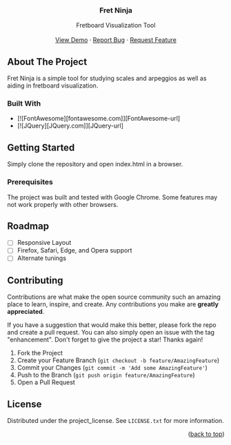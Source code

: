 <a id="readme-top"></a>
<h3 align="center">Fret Ninja</h3>
  <p align="center">
    Fretboard Visualization Tool
    <br />
    <br />
    <a href="https://fretninja.app">View Demo</a>
    &middot;
    <a href="https://github.com/jjamfd/fretninja-app/issues/new?labels=bug&template=bug-report---.md">Report Bug</a>
    &middot;
    <a href="https://github.com/jjamfd/fretninja-app/issues/new?labels=enhancement&template=feature-request---.md">Request Feature</a>
  </p>
</div>

<!-- ABOUT THE PROJECT -->
## About The Project

Fret Ninja is a simple tool for studying scales and arpeggios as well as aiding in fretboard visualization.

### Built With

* [![FontAwesome][fontawesome.com]][FontAwesome-url]
* [![JQuery][JQuery.com]][JQuery-url]

<!-- GETTING STARTED -->
## Getting Started

Simply clone the repository and open index.html in a browser.

### Prerequisites

The project was built and tested with Google Chrome.  Some features may not work properly with other browsers.

<!-- ROADMAP -->
## Roadmap

- [ ] Responsive Layout
- [ ] Firefox, Safari, Edge, and Opera support
- [ ] Alternate tunings

<!-- CONTRIBUTING -->
## Contributing

Contributions are what make the open source community such an amazing place to learn, inspire, and create. Any contributions you make are **greatly appreciated**.

If you have a suggestion that would make this better, please fork the repo and create a pull request. You can also simply open an issue with the tag "enhancement".
Don't forget to give the project a star! Thanks again!

1. Fork the Project
2. Create your Feature Branch (`git checkout -b feature/AmazingFeature`)
3. Commit your Changes (`git commit -m 'Add some AmazingFeature'`)
4. Push to the Branch (`git push origin feature/AmazingFeature`)
5. Open a Pull Request

<!-- LICENSE -->
## License

Distributed under the project_license. See `LICENSE.txt` for more information.

<p align="right">(<a href="#readme-top">back to top</a>)</p>

